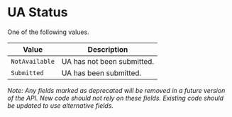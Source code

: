 # UA Status

One of the following values.

| Value | Description |
| - | - | 
| `NotAvailable` | UA has not been submitted. |
| `Submitted` | UA has been submitted. |

*Note: Any fields marked as deprecated will be removed in a future version of the API. New code should not rely on these fields. Existing code should be updated to use alternative fields.*